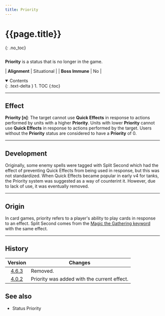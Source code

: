 ```yaml
---
title: Priority
---
```


# {{page.title}}
{: .no_toc}

<div class="row">
<div class="column content" markdown="1">

**Priority** is a status that is no longer in the game.

| **Alignment** | Situational |
| **Boss Immune** | No |

</div>
<div class="column toc" markdown="1">
<details open markdown="block">
<summary>
Contents
</summary>
{: .text-delta }
1. TOC
{:toc}
</details>
</div>
</div> 

---

## Effect

**Priority \[n\]**: The target cannot use **Quick Effects** in response to actions performed by units with a higher **Priority**. Units with lower **Priority** cannot use **Quick Effects** in response to actions performed by the target. Users without the **Priority** status are considered to have a **Priority** of 0.

---

## Development

Originally, some enemy spells were tagged with Split Second which had the effect of preventing Quick Effects from being used in response, but this was not standardized. When Quick Effects became popular in early v4 for tanks, the Priority system was suggested as a way of counterint it. However, due to lack of use, it was eventually removed.

---

## Origin

In card games, priority refers to a player's ability to play cards in response to an effect. Split Second comes from the [Magic the Gathering keyword](https://mtg.fandom.com/wiki/Split_second) with the same effect.

---

## History

| Version | Changes |
| :---: | --- |
| [4.6.3](v4#v4.6.3) | Removed. |
| [4.0.2](v4#v4.0.2) | Priority was added with the current effect. |

## See also

- Status Priority